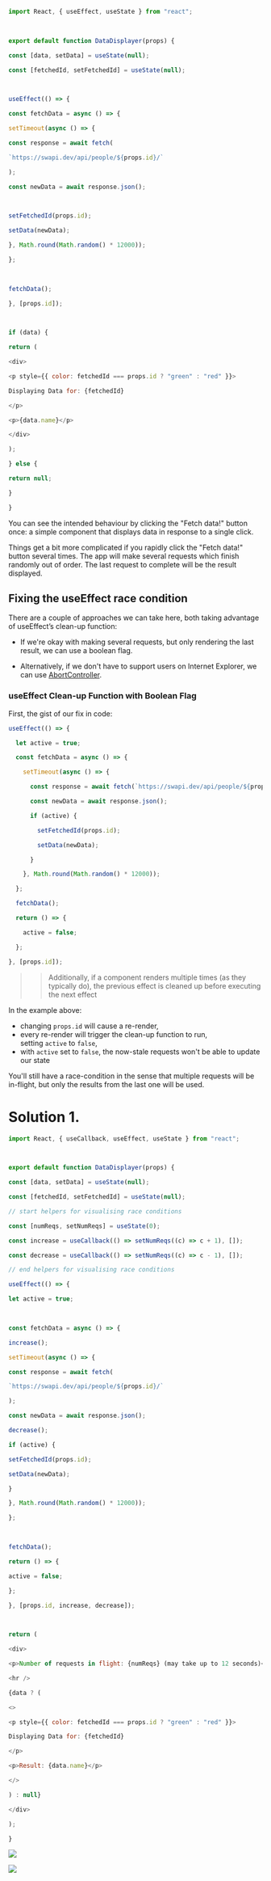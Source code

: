 ```js
import React, { useEffect, useState } from "react";

  

export default function DataDisplayer(props) {

const [data, setData] = useState(null);

const [fetchedId, setFetchedId] = useState(null);

  

useEffect(() => {

const fetchData = async () => {

setTimeout(async () => {

const response = await fetch(

`https://swapi.dev/api/people/${props.id}/`

);

const newData = await response.json();

  

setFetchedId(props.id);

setData(newData);

}, Math.round(Math.random() * 12000));

};

  

fetchData();

}, [props.id]);

  

if (data) {

return (

<div>

<p style={{ color: fetchedId === props.id ? "green" : "red" }}>

Displaying Data for: {fetchedId}

</p>

<p>{data.name}</p>

</div>

);

} else {

return null;

}

}
```


You can see the intended behaviour by clicking the "Fetch data!" button once: a simple component that displays data in response to a single click.

Things get a bit more complicated if you rapidly click the "Fetch data!" button several times. The app will make several requests which finish randomly out of order. The last request to complete will be the result displayed.



## Fixing the useEffect race condition

There are a couple of approaches we can take here, both taking advantage of useEffect’s clean-up function:

-   If we're okay with making several requests, but only rendering the last result, we can use a boolean flag.
    
-   Alternatively, if we don't have to support users on Internet Explorer, we can use [AbortController](https://developer.mozilla.org/en-US/docs/Web/API/AbortController).



### useEffect Clean-up Function with Boolean Flag

First, the gist of our fix in code:

```js
useEffect(() => {

  let active = true;

  const fetchData = async () => {

    setTimeout(async () => {

      const response = await fetch(`https://swapi.dev/api/people/${props.id}/`);

      const newData = await response.json();

      if (active) {

        setFetchedId(props.id);

        setData(newData);

      }

    }, Math.round(Math.random() * 12000));

  };

  fetchData();

  return () => {

    active = false;

  };

}, [props.id]);
```


>> Additionally, if a component renders multiple times (as they typically do), the previous effect is cleaned up before executing the next effect

In the example above:

-   changing `props.id` will cause a re-render,
-   every re-render will trigger the clean-up function to run, setting `active` to `false`,
-   with `active` set to `false`, the now-stale requests won't be able to update our state

You'll still have a race-condition in the sense that multiple requests will be in-flight, but only the results from the last one will be used.


# Solution 1.


```js
import React, { useCallback, useEffect, useState } from "react";

  

export default function DataDisplayer(props) {

const [data, setData] = useState(null);

const [fetchedId, setFetchedId] = useState(null);

// start helpers for visualising race conditions

const [numReqs, setNumReqs] = useState(0);

const increase = useCallback(() => setNumReqs((c) => c + 1), []);

const decrease = useCallback(() => setNumReqs((c) => c - 1), []);

// end helpers for visualising race conditions

useEffect(() => {

let active = true;

  

const fetchData = async () => {

increase();

setTimeout(async () => {

const response = await fetch(

`https://swapi.dev/api/people/${props.id}/`

);

const newData = await response.json();

decrease();

if (active) {

setFetchedId(props.id);

setData(newData);

}

}, Math.round(Math.random() * 12000));

};

  

fetchData();

return () => {

active = false;

};

}, [props.id, increase, decrease]);

  

return (

<div>

<p>Number of requests in flight: {numReqs} (may take up to 12 seconds)</p>

<hr />

{data ? (

<>

<p style={{ color: fetchedId === props.id ? "green" : "red" }}>

Displaying Data for: {fetchedId}

</p>

<p>Result: {data.name}</p>

</>

) : null}

</div>

);

}
```

![](https://i.imgur.com/bMdq7ri.png)

![](https://i.imgur.com/exbnHuT.png)
